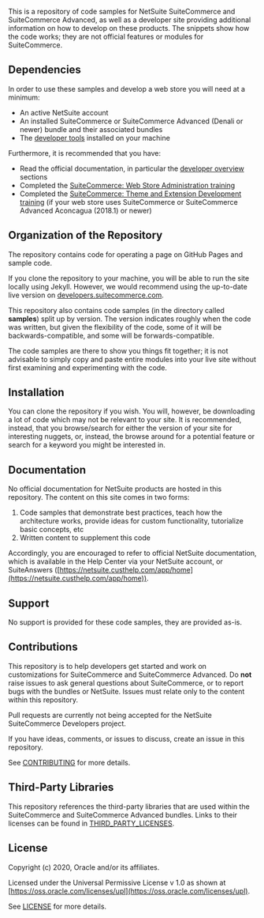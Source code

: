 This is a repository of code samples for NetSuite SuiteCommerce and SuiteCommerce Advanced, as well as a developer site providing additional information on how to develop on these products. The snippets show how the code works; they are not official features or modules for SuiteCommerce.

## Dependencies

In order to use these samples and develop a web store you will need at a minimum:
* An active NetSuite account
* An installed SuiteCommerce or SuiteCommerce Advanced (Denali or newer) bundle and their associated bundles
* The [developer tools](https://system.netsuite.com/app/help/helpcenter.nl?fid=preface_1519250632.html) installed on your machine

Furthermore, it is recommended that you have:
* Read the official documentation, in particular the [developer overview](http://system.netsuite.com/app/help/helpcenter.nl?fid=chapter_N2655313.html) sections
* Completed the [SuiteCommerce: Web Store Administration training](https://www.netsuite.com/portal/services/training/suite-training/description-web-store-administration.shtml)
* Completed the [SuiteCommerce: Theme and Extension Development training](https://www.netsuite.com/portal/services/training/suite-training/description-suitecommerce-theme-and-extension-development.shtml) (if your web store uses SuiteCommerce or SuiteCommerce Advanced Aconcagua (2018.1) or newer)

## Organization of the Repository

The repository contains code for operating a page on GitHub Pages and sample code.

If you clone the repository to your machine, you will be able to run the site locally using Jekyll. However, we would recommend using the up-to-date live version on [developers.suitecommerce.com](https://developers.suitecommerce.com).

This repository also contains code samples (in the directory called **samples**) split up by version. The version indicates roughly when the code was written, but given the flexibility of the code, some of it will be backwards-compatible, and some will be forwards-compatible.

The code samples are there to show you things fit together; it is not advisable to simply copy and paste entire modules into your live site without first examining and experimenting with the code.

## Installation

You can clone the repository if you wish. You will, however, be downloading a lot of code which may not be relevant to your site. It is recommended, instead, that you browse/search for either the version of your site for interesting nuggets, or, instead, the browse around for a potential feature or search for a keyword you might be interested in.

## Documentation

No official documentation for NetSuite products are hosted in this repository. The content on this site comes in two forms:

1. Code samples that demonstrate best practices, teach how the architecture works, provide ideas for custom functionality, tutorialize basic concepts, etc
2. Written content to supplement this code

Accordingly, you are encouraged to refer to official NetSuite documentation, which is available in the Help Center via your NetSuite account, or SuiteAnswers ([https://netsuite.custhelp.com/app/home](https://netsuite.custhelp.com/app/home)).

## Support

No support is provided for these code samples, they are provided as-is.

## Contributions

This repository is to help developers get started and work on customizations for SuiteCommerce and SuiteCommerce Advanced. Do **not** raise issues to ask general questions about SuiteCommerce, or to report bugs with the bundles or NetSuite. Issues must relate only to the content within this repository.

Pull requests are currently not being accepted for the NetSuite SuiteCommerce Developers project.

If you have ideas, comments, or issues to discuss, create an issue in this repository.

See [CONTRIBUTING]({{site.baseurl}}/CONTRIBUTING.md) for more details.


## Third-Party Libraries

This repository references the third-party libraries that are used within the SuiteCommerce and SuiteCommerce Advanced bundles. Links to their licenses can be found in [THIRD_PARTY_LICENSES]({{site.baseurl}}/THIRD_PARTY_LICENSES.txt).

## License

Copyright (c) 2020, Oracle and/or its affiliates.

Licensed under the Universal Permissive License v 1.0 as shown at [https://oss.oracle.com/licenses/upl](https://oss.oracle.com/licenses/upl).

See [LICENSE]({{site.baseurl}}/LICENSE.txt) for more details.